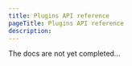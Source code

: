 ```yaml
---
title: Plugins API reference
pageTitle: Plugins API reference
description: 
---
```


The docs are not yet completed...
